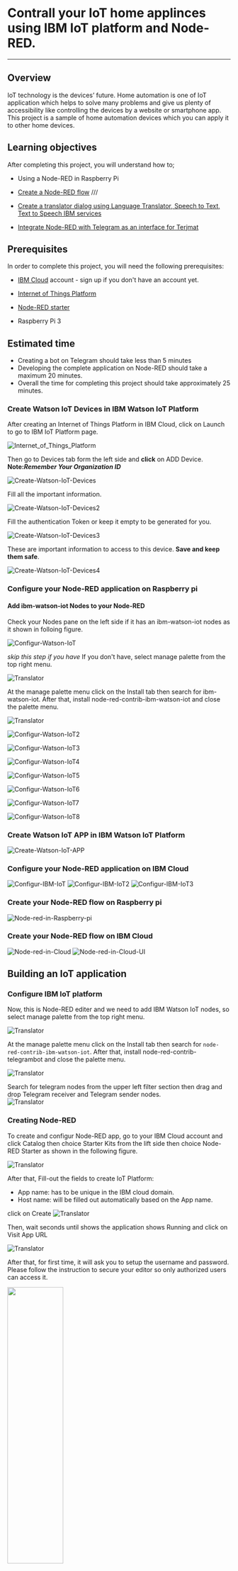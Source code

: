 # Contrall your IoT home applinces using IBM IoT platform and Node-RED.
----------------------------------------------------------------------------------------------------

## Overview

IoT technology is the devices’ future. Home automation is one of IoT application which helps to solve many problems and give us plenty of accessibility like controlling the devices by a website or smartphone app. This project is a sample of home automation devices which you can apply it to other home devices. 




## Learning objectives
After completing this project, you will understand how to;
- Using a Node-RED in Raspberry Pi

- [Create a Node-RED flow](#creating-node-red)
///
- [Create a translator dialog using Language Translator, Speech to Text, Text to Speech IBM services](#create-the-flow)
- [Integrate Node-RED with Telegram as an interface for Terjmat](#configure-the-telegram)
## Prerequisites
In order to complete this project, you will need the following prerequisites:
- [IBM Cloud](https://www.ibm.com/cloud/) account - sign up if you don't have an account yet.

- [Internet of Things Platform](https://console.bluemix.net/catalog/services/internet-of-things-platform)
- [Node-RED starter](https://console.bluemix.net/catalog/starters/node-red-starter)
- Raspberry Pi 3




## Estimated time
- Creating a bot on Telegram should take less than 5 minutes
- Developing the complete application on Node-RED should take a maximum 20 minutes.
- Overall the time for completing this project should take approximately 25 minutes.



### Create Watson IoT Devices in IBM Watson IoT Platform 

After creating an Internet of Things Platform in IBM Cloud, click on Launch to go to IBM IoT Platform page.

![`Internet_of_Things_Platform`](images/Internet_of_Things_Platform.png)

Then go to Devices tab form the left side and **click** on ADD Device. **Note:_Remember Your Organization ID_**

![`Create-Watson-IoT-Devices`](images/Create-Watson-IoT-Devices.png)

Fill all the important information.







![`Create-Watson-IoT-Devices2`](images/Create-Watson-IoT-Devices2.png)

Fill the authentication Token or keep it empty to be generated for you.

![`Create-Watson-IoT-Devices3`](images/Create-Watson-IoT-Devices3.png)

These are important information to access to this device. **Save and keep them safe**.

![`Create-Watson-IoT-Devices4`](images/Create-Watson-IoT-Devices4.png)


 
### Configure your Node-RED application on Raspberry pi

#### Add ibm-watson-iot Nodes to your Node-RED
Check your Nodes pane on the left side if it has an ibm-watson-iot nodes as it shown in folloing figure. 

![`Configur-Watson-IoT`](images/Configur-Watson-IoT.png)

*skip this step if you have* 
If you don't have, select manage palette from the top right menu.

![`Translator`](images/8.jpg)

At the manage palette menu click on the Install tab then search for ibm-watson-iot. After that, install node-red-contrib-ibm-watson-iot and close the palette menu.

![`Translator`](images/9.png)




![`Configur-Watson-IoT2`](images/Configur-Watson-IoT2.png)



![`Configur-Watson-IoT3`](images/Configur-Watson-IoT3.png)



![`Configur-Watson-IoT4`](images/Configur-Watson-IoT4.png)



![`Configur-Watson-IoT5`](images/Configur-Watson-IoT5.png)


![`Configur-Watson-IoT6`](images/Configur-Watson-IoT6.png)


![`Configur-Watson-IoT7`](images/Configur-Watson-IoT7.png)


![`Configur-Watson-IoT8`](images/Configur-Watson-IoT8.png)



### Create Watson IoT APP in IBM Watson IoT Platform 
![`Create-Watson-IoT-APP`](images/Create-Watson-IoT-APP.png)


### Configure your Node-RED application on IBM Cloud

![`Configur-IBM-IoT`](images/Configur-IBM-IoT.png)
![`Configur-IBM-IoT2`](images/Configur-IBM-IoT2.png)
![`Configur-IBM-IoT3`](images/Configur-IBM-IoT3.png)

### Create your Node-RED flow on Raspberry pi

![`Node-red-in-Raspberry-pi`](images/Node-red-in-Raspberry-pi.png)

### Create your Node-RED flow on IBM Cloud



![`Node-red-in-Cloud`](images/Node-red-in-Cloud.png)
![`Node-red-in-Cloud-UI`](images/Node-red-in-Cloud-UI.png)


## Building an IoT application

### Configure IBM IoT platform

Now, this is Node-RED editer and we need to add IBM Watson IoT nodes, so select manage palette from the top right menu.

![`Translator`](images/8.jpg)

At the manage palette menu click on the Install tab then search for ```node-red-contrib-ibm-watson-iot```. After that, install node-red-contrib-telegrambot and close the palette menu.

![`Translator`](images/ibm-watson-iot.png)

Search for telegram nodes from the upper left filter section then drag and drop Telegram receiver and Telegram sender nodes.  
![`Translator`](images/10.png)



### Creating Node-RED
To create and configur Node-RED app, go to your IBM Cloud account and click Catalog then choice Starter Kits from the lift side then choice Node-RED Starter as shown in the following figure.

![`Translator`](images/3.png)



After that, Fill-out the fields to create IoT Platform:
- App name: has to be unique in the IBM cloud domain.
- Host name: will be filled out automatically based on the App name.

click on Create 
![`Translator`](images/4.png)

Then, wait seconds until shows the application shows Running and click on Visit App URL

![`Translator`](images/5.png)

After that, for first time, it will ask you to setup the username and password. Please follow the instruction to secure your editor so only authorized users can access it. 

<img src="images/6.png" width="50%" height="40%" >

Then, click on "Go to your Node-RED flow editor".

![`Translator`](images/7.png)

### Configure the Telegram 
Now, this is Node-RED editer and we need to add Telegram nodes, so select manage palette from the top right menu.

![`Translator`](images/8.jpg)

At the manage palette menu click on the Install tab then search for telegram. After that, install node-red-contrib-telegrambot and close the palette menu.

![`Translator`](images/9.png)

Search for telegram nodes from the upper left filter section then drag and drop Telegram receiver and Telegram sender nodes.  
![`Translator`](images/10.png)
Double click on the Telegram receiver node and click on the pencil icon for configuring your bot credentials

![`Translator`](images/11.png)

Fill the bot-name and token fields according to the bot credentials you created earlier.

![`Translator`](images/12.png)

In Telegram sender node select the bot credentials you created in Telegram receiver node (example_bot in my case).

![`Translator`](images/13.png)

Now you have configured the Telegram part on Node-RED. You can test it by connecting the Telegram receiver node to the Telegram sender node.

![`Translator`](images/14.png)

You can send a message to your bot on Telegram and it will echo the message you wrote. That's because we forwarded the message payload directly to the Telegram sender.

<img src="images/15.jpg" width="50%" height="40%" >


